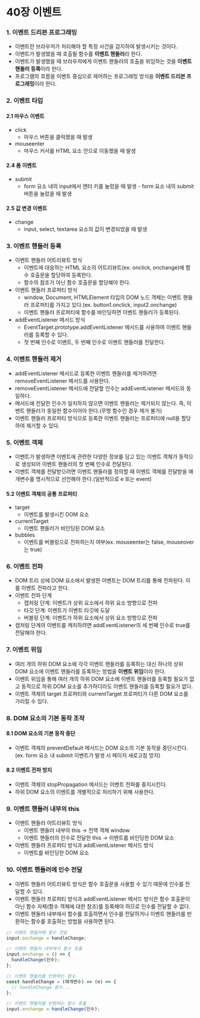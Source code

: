 # 40장 이벤트

### 1. 이벤트 드리븐 프로그래밍

- 이벤트란 브라우저가 처리해야 할 특정 사건을 감지하여 발생시키는 것이다.
- 이벤트가 발생했을 때 호출될 함수를 **이벤트 핸들러**라 한다.
- 이벤트가 발생했을 때 브라우저에게 이벤트 핸들러의 호출을 위임하는 것을 **이벤트 핸들러 등록**이라 한다.
- 프로그램의 흐름을 이벤트 중심으로 제어하는 프로그래밍 방식을 **이벤트 드리븐 프로그래밍**이라 한다.

### 2. 이벤트 타입

#### 2.1 마우스 이벤트

- click
  - 마우스 버튼을 클릭했을 때 발생
- mouseenter
  - 마우스 커서를 HTML 요소 안으로 이동했을 때 발생

#### 2.4 폼 이벤트

- submit
  - form 요소 내의 input에서 엔터 키를 눌렀을 때 발생 - form 요소 내의 submit 버튼을 눌렀을 때 발생

#### 2.5 값 변경 이벤트

- change
  - input, select, textarea 요소의 값이 변경되었을 때 발생

### 3. 이벤트 핸들러 등록

- 이벤트 핸들러 어트리뷰트 방식
  - 이벤트에 대응하는 HTML 요소의 어트리뷰트(ex. onclick, onchange)에 함수 호출문을 할당하여 등록한다.
  - 함수의 참조가 아닌 함수 호출문을 할당해야 한다.
- 이벤트 핸들러 프로퍼티 방식
  - window, Document, HTMLElement 타입의 DOM 노드 객체는 이벤트 핸들러 프로퍼티를 가지고 있다.(ex. button1.onclick, input2.onchange)
  - 이벤트 핸들러 프로퍼티에 함수를 바인딩하면 이벤트 핸들러가 등록된다.
- addEventListener 메서드 방식
  - EventTarget.prototype.addEventListener 메서드를 사용하여 이벤트 핸들러를 등록할 수 있다.
  - 첫 번째 인수로 이벤트, 두 번째 인수로 이벤트 핸들러를 전달한다.

### 4. 이벤트 핸들러 제거

- addEventListener 메서드로 등록한 이벤트 핸들러를 제거하려면 removeEventListener 메서드를 사용한다.
- removeEventListener 메서드에 전달할 인수는 addEventListener 메서드와 동일하다.
- 메서드에 전달한 인수가 일치하지 않으면 이벤트 핸들러는 제거되지 않는다. 즉, 이벤트 핸들러가 동일한 함수이어야 한다.(무명 함수인 경우 제거 불가)
- 이벤트 핸들러 프로퍼티 방식으로 등록한 이벤트 핸들러는 프로퍼티에 null을 할당하여 제거할 수 있다.

### 5. 이벤트 객체

- 이벤트가 발생하면 이벤트에 관련한 다양한 정보를 담고 있는 이벤트 객체가 동적으로 생성되어 이벤트 핸들러의 첫 번째 인수로 전달된다.
- 이벤트 객체를 전달받으려면 이벤트 핸들러를 정의할 때 이벤트 객체를 전달받을 매개변수를 명시적으로 선언해야 한다.(일반적으로 e 또는 event)

#### 5.2 이벤트 객체의 공통 프로퍼티

- target
  - 이벤트를 발생시킨 DOM 요소
- currentTarget
  - 이벤트 핸들러가 바인딩된 DOM 요소
- bubbles
  - 이벤트를 버블링으로 전파하는지 여부(ex. mouseenter는 false, mouseover는 true)

### 6. 이벤트 전파

- DOM 트리 상에 DOM 요소에서 발생한 이벤트는 DOM 트리를 통해 전파된다. 이를 이벤트 전파라고 한다.
- 이벤트 전파 단계
  - 캡처링 단계: 이벤트가 상위 요소에서 하위 요소 방향으로 전파
  - 타깃 단계: 이벤트가 이벤트 타깃에 도달
  - 버블링 단계: 이벤트가 하위 요소에서 상위 요소 방향으로 전파
- 캡처링 단계의 이벤트를 캐치하려면 addEventListener의 세 번째 인수로 true를 전달해야 한다.

### 7. 이벤트 위임

- 여러 개의 하위 DOM 요소에 각각 이벤트 핸들러를 등록하는 대신 하나의 상위 DOM 요소에 이벤트 핸들러를 등록하는 방법을 **이벤트 위임**이라 한다.
- 이벤트 위임을 통해 여러 개의 하위 DOM 요소에 이벤트 핸들러를 등록할 필요가 없고 동적으로 하위 DOM 요소를 추가하더라도 이벤트 핸들러를 등록할 필요가 없다.
- 이벤트 객체의 target 프로퍼티와 currentTarget 프로퍼티가 다른 DOM 요소를 가리킬 수 있다.

### 8. DOM 요소의 기본 동작 조작

#### 8.1 DOM 요소의 기본 동작 중단

- 이벤트 객체의 preventDefault 메서드는 DOM 요소의 기본 동작을 중단시킨다.(ex. form 요소 내 submit 이벤트가 발생 시 페이지 새로고침 방지)

#### 8.2 이벤트 전파 방지

- 이벤트 객체의 stopPropagation 메서드는 이벤트 전파를 중지시킨다.
- 하위 DOM 요소의 이벤트를 개별적으로 처리하기 위해 사용한다.

### 9. 이벤트 핸들러 내부의 this

- 이벤트 핸들러 어트리뷰트 방식
  - 이벤트 핸들러 내부의 this → 전역 객체 window
  - 이벤트 핸들러의 인수로 전달한 this → 이벤트를 바인딩한 DOM 요소
- 이벤트 핸들러 프로퍼티 방식과 addEventListener 메서드 방식
  - 이벤트를 바인딩한 DOM 요소

### 10. 이벤트 핸들러에 인수 전달

- 이벤트 핸들러 어트리뷰트 방식은 함수 호출문을 사용할 수 있기 때문에 인수를 전달할 수 있다.
- 이벤트 핸들러 프로퍼티 방식과 addEventListener 메서드 방식은 함수 호출문이 아닌 함수 자체(함수 객체에 대한 참조)를 등록해야 하므로 인수를 전달할 수 없다.
- 이벤트 핸들러 내부에서 함수를 호출하면서 인수를 전달하거나 이벤트 핸들러를 반환하는 함수를 호출하는 방법을 사용하면 된다.

```js
// 이벤트 핸들러에 함수 전달
input.onchange = handleChange;

// 이벤트 핸들러 내부에서 함수 호출
input.onchange = () => {
  handleChange(인수);
};

// 이벤트 핸들러를 반환하는 함수
const handleChange = (매개변수) => (e) => {
  // handleChange 함수...
};

// 이벤트 핸들러를 반환하는 함수 호출
input.onchange = handleChange(인수);
```
